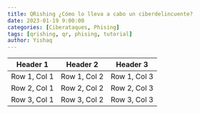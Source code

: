 ```yaml
---
title: QRishing ¿Cómo lo lleva a cabo un ciberdelincuente?
date: 2023-01-19 9:00:00
categories: [Ciberataques, Phising]
tags: [qrishing, qr, phising, tutorial]    
author: Yishaq
---
```


| Header 1      | Header 2      | Header 3      |
| ------------- | ------------- | ------------- |
| Row 1, Col 1  | Row 1, Col 2  | Row 1, Col 3  |
| Row 2, Col 1  | Row 2, Col 2  | Row 2, Col 3  |
| Row 3, Col 1  | Row 3, Col 2  | Row 3, Col 3  |
